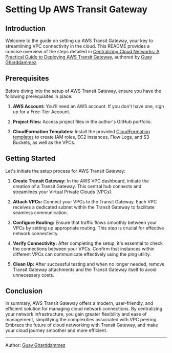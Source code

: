 # Setting Up AWS Transit Gateway

## Introduction

Welcome to the guide on setting up AWS Transit Gateway, your key to streamlining VPC connectivity in the cloud. This README provides a concise overview of the steps detailed in [Centralizing Cloud Networks: A Practical Guide to Deploying AWS Transit Gateway](https://medium.com/@GuavGharddammez/centralizing-cloud-networks-a-practical-guide-to-deploying-aws-transit-gateway-d97e7f64a03b), authored by [Guav Gharddammez](https://www.linkedin.com/in/Guav-Gharddammez/).

## Prerequisites

Before diving into the setup of AWS Transit Gateway, ensure you have the following prerequisites in place:

1. **AWS Account:** You'll need an AWS account. If you don't have one, sign up for a Free-Tier Account.

2. **Project Files:** Access project files in the author's GitHub portfolio.

3. **CloudFormation Templates:** Install the provided [CloudFormation templates](.) to create IAM roles, EC2 instances, Flow Logs, and S3 Buckets, as well as the VPCs.


## Getting Started

Let's initiate the setup process for AWS Transit Gateway:

1. **Create Transit Gateway:** In the AWS VPC dashboard, initiate the creation of a Transit Gateway. This central hub connects and streamlines your Virtual Private Clouds (VPCs).

2. **Attach VPCs:** Connect your VPCs to the Transit Gateway. Each VPC receives a dedicated subnet within the Transit Gateway to facilitate seamless communication.

3. **Configure Routing:** Ensure that traffic flows smoothly between your VPCs by setting up appropriate routing. This step is crucial for effective network connectivity.

4. **Verify Connectivity:** After completing the setup, it's essential to check the connections between your VPCs. Confirm that instances within different VPCs can communicate effectively using the ping utility.

5. **Clean Up:** After successful testing and when no longer needed, remove Transit Gateway attachments and the Transit Gateway itself to avoid unnecessary costs.

## Conclusion

In summary, AWS Transit Gateway offers a modern, user-friendly, and efficient solution for managing cloud network connections. By centralizing your network infrastructure, you gain greater flexibility and ease of management, simplifying the complexities associated with VPC peering. Embrace the future of cloud networking with Transit Gateway, and make your cloud journey smoother and more efficient.

---

Author: [Guav Gharddammez](https://www.linkedin.com/in/Guav-Gharddammez/)

